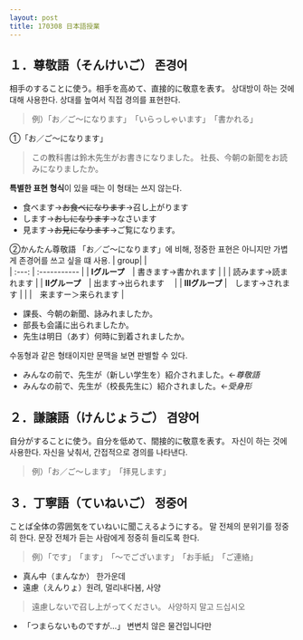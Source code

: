 ```yaml
---
layout: post
title: 170308 日本語授業
---
```



## １．尊敬語（そんけいご） 존경어
相手のすることに使う。相手を高めて、直接的に敬意を表す。
상대방이 하는 것에 대해 사용한다. 상대를 높여서 직접 경의를 표현한다.
> 例）「お／ご～になります」　「いらっしゃいます」　「書かれる」

①「お／ご～になります」　
> この教科書は鈴木先生がお書きになりました。
>  社長、今朝の新聞をお読みになりましたか。

**특별한 표현 형식**이 있을 때는 이 형태는 쓰지 않는다.
- 食べます→<del>お食べになります</del>→召し上がります
- します→<del>おしになります</del>→なさいます
- 見ます→<del>お見になります</del>→ご覧になります。

②かんたん尊敬語
「お／ご～になります」에 비해, 정중한 표현은 아니지만 가볍게 존경어를 쓰고 싶을 떄 사용. 
| group| 				|  
| :---: | :----------- |
| **Ⅰグループ**　| 書きます→書かれます	|
|				| 読みます→読まれます	|
| **Ⅱグループ**　| 出ます→出られます　	|
| **Ⅲグループ** 	|　します→されます   	|
|				|　来ますー＞来られます	|

- 課長、今朝の新聞、詠みれましたか。
- 部長も会議に出られましたか。
- 先生は明日（あす）何時に到着されましたか。

수동형과 같은 형태이지만 문맥을 보면 판별할 수 있다.
- みんなの前で、先生が（新しい学生を）紹介されました。←*尊敬語*
- みんなの前で、先生が（校長先生に）紹介されました。←*受身形*


## ２．謙譲語（けんじょうご） 겸양어
自分がすることに使う。自分を低めて、間接的に敬意を表す。
자신이 하는 것에 사용한다. 자신을 낮춰서, 간접적으로 경의를 나타낸다.
> 例）「お／ご～します」　「拝見します」

## ３．丁寧語（ていねいご） 정중어
ことば全体の雰囲気をていねいに聞こえるようにする。
말 전체의 분위기를 정중히 한다. 문장 전체가 듣는 사람에게 정중히 들리도록 한다.
> 例）「です」　「ます」　「～でございます」　「お手紙」　「ご連絡」

 




- 真ん中（まんなか） 한가운데
- 遠慮（えんりょ）원려, 멀리내다봄, 사양
> 遠慮しないで召し上がってください。
> 사양하지 말고 드십시오
- 「つまらないものですが…」 변변치 않은 물건입니다만
